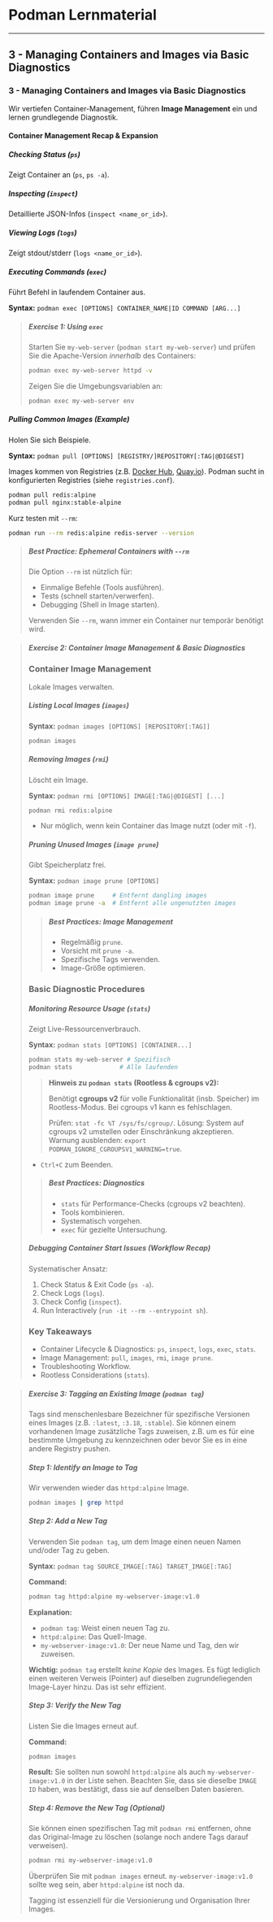 # Podman Lernmaterial

---

## 3 - Managing Containers and Images via Basic Diagnostics

### 3 - Managing Containers and Images via Basic Diagnostics

Wir vertiefen Container-Management, führen **Image Management** ein und lernen grundlegende Diagnostik.

#### Container Management Recap & Expansion

##### Checking Status (`ps`)
Zeigt Container an (`ps`, `ps -a`).

##### Inspecting (`inspect`)
Detaillierte JSON-Infos (`inspect <name_or_id>`).

##### Viewing Logs (`logs`)
Zeigt stdout/stderr (`logs <name_or_id>`).

##### Executing Commands (`exec`)
Führt Befehl in laufendem Container aus.

**Syntax:** `podman exec [OPTIONS] CONTAINER_NAME|ID COMMAND [ARG...]`

> ##### Exercise 1: Using `exec`
>
> Starten Sie `my-web-server` (`podman start my-web-server`) und prüfen Sie die Apache-Version *innerhalb* des Containers:
> ```bash
> podman exec my-web-server httpd -v
> ```
> Zeigen Sie die Umgebungsvariablen an:
> ```bash
> podman exec my-web-server env
> ```

##### Pulling Common Images (Example)
Holen Sie sich Beispiele.

**Syntax:** `podman pull [OPTIONS] [REGISTRY/]REPOSITORY[:TAG|@DIGEST]`

Images kommen von Registries (z.B. [Docker Hub](https://hub.docker.com/), [Quay.io](https://quay.io/)). Podman sucht in konfigurierten Registries (siehe `registries.conf`).

```bash
podman pull redis:alpine
podman pull nginx:stable-alpine
```

Kurz testen mit `--rm`:

```bash
podman run --rm redis:alpine redis-server --version
```

> ##### Best Practice: Ephemeral Containers with `--rm`
>
> Die Option `--rm` ist nützlich für:
> *   Einmalige Befehle (Tools ausführen).
> *   Tests (schnell starten/verwerfen).
> *   Debugging (Shell in Image starten).
>
> Verwenden Sie `--rm`, wann immer ein Container nur temporär benötigt wird.

> ##### Exercise 2: Container Image Management & Basic Diagnostics
>
> ### Container Image Management
>
> Lokale Images verwalten.
>
> ##### Listing Local Images (`images`)
>
> **Syntax:** `podman images [OPTIONS] [REPOSITORY[:TAG]]`
> ```bash
> podman images
> ```
>
> ##### Removing Images (`rmi`)
>
> Löscht ein Image.
>
> **Syntax:** `podman rmi [OPTIONS] IMAGE[:TAG|@DIGEST] [...]`
> ```bash
> podman rmi redis:alpine
> ```
> *   Nur möglich, wenn kein Container das Image nutzt (oder mit `-f`).
>
> ##### Pruning Unused Images (`image prune`)
>
> Gibt Speicherplatz frei.
>
> **Syntax:** `podman image prune [OPTIONS]`
> ```bash
> podman image prune     # Entfernt dangling images
> podman image prune -a  # Entfernt alle ungenutzten images
> ```
>
> > ##### Best Practices: Image Management
> >
> > *   Regelmäßig `prune`.
> > *   Vorsicht mit `prune -a`.
> > *   Spezifische Tags verwenden.
> > *   Image-Größe optimieren.
>
> ### Basic Diagnostic Procedures
>
> ##### Monitoring Resource Usage (`stats`)
>
> Zeigt Live-Ressourcenverbrauch.
>
> **Syntax:** `podman stats [OPTIONS] [CONTAINER...]`
> ```bash
> podman stats my-web-server # Spezifisch
> podman stats             # Alle laufenden
> ```
>
> > **Hinweis zu `podman stats` (Rootless & cgroups v2):**
> >
> > Benötigt **cgroups v2** für volle Funktionalität (insb. Speicher) im Rootless-Modus. Bei cgroups v1 kann es fehlschlagen.
> >
> > Prüfen: `stat -fc %T /sys/fs/cgroup/`. Lösung: System auf cgroups v2 umstellen oder Einschränkung akzeptieren. Warnung ausblenden: `export PODMAN_IGNORE_CGROUPSV1_WARNING=true`.
>
> *   `Ctrl+C` zum Beenden.
>
> > ##### Best Practices: Diagnostics
> >
> > *   `stats` für Performance-Checks (cgroups v2 beachten).
> > *   Tools kombinieren.
> > *   Systematisch vorgehen.
> > *   `exec` für gezielte Untersuchung.
>
> ##### Debugging Container Start Issues (Workflow Recap)
>
> Systematischer Ansatz:
> 1.  Check Status & Exit Code (`ps -a`).
> 2.  Check Logs (`logs`).
> 3.  Check Config (`inspect`).
> 4.  Run Interactively (`run -it --rm --entrypoint sh`).
>
> ### Key Takeaways
>
> *   Container Lifecycle & Diagnostics: `ps`, `inspect`, `logs`, `exec`, `stats`.
> *   Image Management: `pull`, `images`, `rmi`, `image prune`.
> *   Troubleshooting Workflow.
> *   Rootless Considerations (`stats`).

> ##### Exercise 3: Tagging an Existing Image (`podman tag`)
>
> Tags sind menschenlesbare Bezeichner für spezifische Versionen eines Images (z.B. `:latest`, `:3.18`, `:stable`). Sie können einem vorhandenen Image zusätzliche Tags zuweisen, z.B. um es für eine bestimmte Umgebung zu kennzeichnen oder bevor Sie es in eine andere Registry pushen.
>
> ##### Step 1: Identify an Image to Tag
>
> Wir verwenden wieder das `httpd:alpine` Image.
> ```bash
> podman images | grep httpd
> ```
>
> ##### Step 2: Add a New Tag
>
> Verwenden Sie `podman tag`, um dem Image einen neuen Namen und/oder Tag zu geben.
>
> **Syntax:** `podman tag SOURCE_IMAGE[:TAG] TARGET_IMAGE[:TAG]`
>
> **Command:**
> ```bash
> podman tag httpd:alpine my-webserver-image:v1.0
> ```
> **Explanation:**
> *   `podman tag`: Weist einen neuen Tag zu.
> *   `httpd:alpine`: Das Quell-Image.
> *   `my-webserver-image:v1.0`: Der neue Name und Tag, den wir zuweisen.
>
> **Wichtig:** `podman tag` erstellt *keine Kopie* des Images. Es fügt lediglich einen weiteren Verweis (Pointer) auf dieselben zugrundeliegenden Image-Layer hinzu. Das ist sehr effizient.
>
> ##### Step 3: Verify the New Tag
>
> Listen Sie die Images erneut auf.
>
> **Command:**
> ```bash
> podman images
> ```
> **Result:** Sie sollten nun sowohl `httpd:alpine` als auch `my-webserver-image:v1.0` in der Liste sehen. Beachten Sie, dass sie dieselbe `IMAGE ID` haben, was bestätigt, dass sie auf denselben Daten basieren.
>
> ##### Step 4: Remove the New Tag (Optional)
>
> Sie können einen spezifischen Tag mit `podman rmi` entfernen, ohne das Original-Image zu löschen (solange noch andere Tags darauf verweisen).
> ```bash
> podman rmi my-webserver-image:v1.0
> ```
> Überprüfen Sie mit `podman images` erneut. `my-webserver-image:v1.0` sollte weg sein, aber `httpd:alpine` ist noch da.
>
> Tagging ist essenziell für die Versionierung und Organisation Ihrer Images.